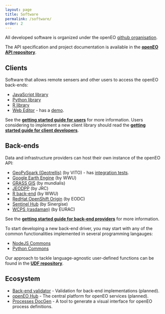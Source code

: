 ```yaml
---
layout: page
title: Software
permalink: /software/
order: 2
---
```


All developed software is organized under the openEO [github organisation](https://github.com/open-eo/).

The API specification and project documentation is available in the **[openEO API repository](https://github.com/Open-EO/openeo-api)**.

## Clients

Software that allows remote sensers and other users to access the openEO back-ends:

* [JavaScript library](https://github.com/Open-EO/openeo-js-client)
* [Python library](https://github.com/Open-EO/openeo-python-client)
* [R library](https://github.com/Open-EO/openeo-r-client)
* [Web Editor](https://github.com/Open-EO/openeo-web-editor) - has a [demo](https://open-eo.github.io/openeo-web-editor/demo/).

See the **[getting started guide for users](https://open-eo.github.io/openeo-api/gettingstarted-users/)** for more information.
Users considering to implement a new client library should read the **[getting started guide for client developers](https://open-eo.github.io/openeo-api/gettingstarted-users/)**.

## Back-ends

Data and infrastructure providers can host their own instance of the openEO API:

* [GeoPySpark (Geotrellis)](https://github.com/Open-EO/openeo-geopyspark-driver) (by VITO) - has [integration tests](https://github.com/Open-EO/openeo-geopyspark-integrationtests).
* [Google Earth Engine](https://github.com/Open-EO/openeo-earthengine-driver) (by WWU)
* [GRASS GIS](https://github.com/Open-EO/openeo-grassgis-driver) (by mundialis)
* [JEODPP](https://github.com/Open-EO/openeo-jeodpp-driver) (by JRC)
* [R back-end](https://github.com/Open-EO/openeo-r-backend) (by WWU)
* [RedHat OpenShift Origin](https://github.com/Open-EO/openeo-openshift-driver) (by EODC)
* [Sentinel Hub](https://github.com/Open-EO/openeo-sentinelhub-driver) (by Sinergise)
* [WCPS (rasdaman)](https://github.com/Open-EO/openeo-wcps-driver) (by EURAC)

See the **[getting started guide for back-end providers](https://open-eo.github.io/openeo-api/gettingstarted-backends/)** for more information.

To start developing a new back-end driver, you may start with any of the common functionalities implemented in several programming langauges:

* [NodeJS Commons](https://github.com/Open-EO/openeo-nodejs-commons)
* [Python Commons](https://github.com/Open-EO/openeo-python-driver)

Our approach to tackle language-agnostic user-defined functions can be found in the **[UDF repository](https://github.com/Open-EO/openeo-udf)**.

## Ecosystem

* [Back-end validator](https://github.com/Open-EO/openeo-backend-validator) - Validation for back-end implementations (planned).
* [openEO Hub](https://github.com/Open-EO/openeo-hub) - The central platform for openEO services (planned).
* [Processes DocGen](https://github.com/Open-EO/openeo-processes-docgen) - A tool to generate a visual interface for openEO process definitions.
